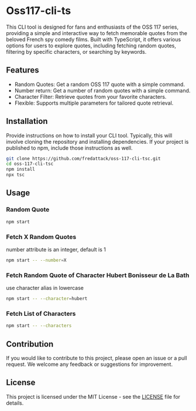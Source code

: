 # Oss117-cli-ts

This CLI tool is designed for fans and enthusiasts of the OSS 117 series, providing a simple and interactive way to fetch memorable quotes from the beloved French spy comedy films. Built with TypeScript, it offers various options for users to explore quotes, including fetching random quotes, filtering by specific characters, or searching by keywords.

## Features
+ Random Quotes: Get a random OSS 117 quote with a simple command.
+ Number return: Get a number of random quotes with a simple command.
+ Character Filter: Retrieve quotes from your favorite characters.
+ Flexible: Supports multiple parameters for tailored quote retrieval.

## Installation

Provide instructions on how to install your CLI tool. Typically, this will involve cloning the repository and installing dependencies. If your project is published to npm, include those instructions as well.

```bash
git clone https://github.com/fredattack/oss-117-cli-tsc.git
cd oss-117-cli-tsc
npm install
npx tsc
```

## Usage 

### Random Quote
```bash
npm start
```

### Fetch X Random Quotes
number attribute is an integer, default is 1
```bash
npm start -- --number=X
```

### Fetch Random Quote of Character Hubert Bonisseur de La Bath

use character alias in lowercase
```bash
npm start -- --character=hubert
```

### Fetch List of Characters
```bash
npm start -- --characters
```

## Contribution

If you would like to contribute to this project, please open an issue or a pull request. We welcome any feedback or suggestions for improvement.

## License

This project is licensed under the MIT License - see the [LICENSE](LICENSE) file for details.
